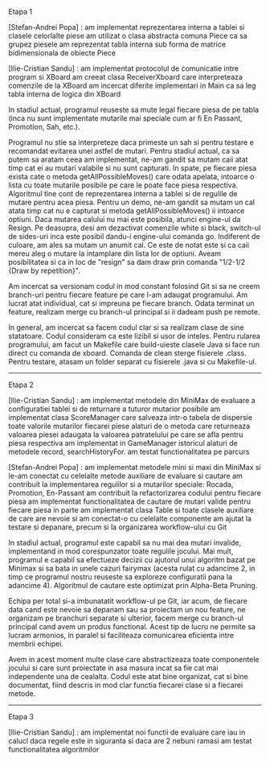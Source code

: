 Etapa 1



[Stefan-Andrei Popa] : am implementat reprezentarea interna a tablei si clasele celorlalte piese
					   am utilizat o clasa abstracta comuna Piece ca sa grupez piesele
					   am reprezentat tabla interna sub forma de matrice bidimensionala de obiecte Piece

[Ilie-Cristian Sandu] : am implementat protocolul de comunicatie intre program si XBoard
						am creeat clasa ReceiverXboard care interpreteaza comenzile de la XBoard 
						am incercat diferite implementari in Main ca sa leg tabla interna de logica din XBoard


In stadiul actual, programul reuseste sa mute legal fiecare piesa de pe tabla (inca nu sunt implementate mutarile mai speciale cum ar fi En Passant, Promotion, Sah, etc.).

Programul nu stie sa interpreteze daca primeste un sah si pentru testare e recomandat evitarea unei astfel de mutari. Pentru stadiul actual, ca sa putem sa aratam ceea am implementat, ne-am gandit sa mutam caii atat timp cat ei au mutari valabile si nu sunt capturati. In spate, pe fiecare piesa exista cate o metoda getAllPossibleMoves() care odata apelata, intoarce o lista cu toate mutarile posibile pe care le poate face piesa respectiva. Algoritmul tine cont de reprezentarea interna a tablei si de regulile de mutare pentru acea piesa. Pentru un demo, ne-am gandit sa mutam un cal atata timp cat nu e capturat si metoda getAllPossibleMoves() ii intoarce optiuni. Daca mutarea calului nu mai este posibila, atunci engine-ul da Resign. Pe deasupra, desi am dezactivat comenzile white si black, switch-ul de sides-uri inca este posibil dandu-i engine-ului comanda go. Indiferent de culoare, am ales sa mutam un anumit cal. Ce este de notat este si ca caii mereu aleg o mutare la intamplare din lista lor de optiuni. Aveam posibilitatea si ca in loc de "resign" sa dam draw prin comanda "1/2-1/2 {Draw by repetition}".


Am incercat sa versionam codul in mod constant folosind Git si sa ne creem branch-uri pentru fiecare feature pe care l-am adaugat programului. Am lucrat atat individual, cat si impreuna pe fiecare branch. Odata terminat un feature, realizam merge cu branch-ul principal si ii dadeam push pe remote. 


In general, am incercat sa facem codul clar si sa realizam clase de sine statatoare. Codul consideram ca este lizibil si usor de inteles. Pentru rularea programului, am facut un Makefile care build-uieste clasele Java si face run direct cu comanda de xboard. Comanda de clean sterge fisierele .class. Pentru testare, atasam un folder separat cu fisierele .java si cu Makefile-ul. 

______________________________________________________________________________



Etapa 2

[Ilie-Cristian Sandu] : am implementat metodele din MiniMax de evaluare a configuratiei tablei si de returnare a tuturor mutarior posibile 
                        am implementat clasa ScoreManager care salveaza intr-o tabela de dispersie toate valorile mutarilor fiecarei piese alaturi de o metoda care returneaza valoarea piesei adaugata la valoarea patratelului pe care se afla pentru piesa respectiva 
                        am implementat in GameManager istoricul alaturi de metodele record, searchHistoryFor.
                        am testat functionalitatea pe parcurs

[Stefan-Andrei Popa] : am implementat metodele mini si maxi din MiniMax si le-am conectat cu celelalte metode auxiliare de evaluare si cautare
					   am contribuit la implementarea regulilor si a mutarilor speciale: Rocada, Promotion, En-Passant
					   am contribuit la refactorizarea codului pentru fiecare piesa
					   am implementat functionalitatea de cautare de mutari valide pentru fiecare piesa in parte
					   am implementat clasa Table si toate clasele auxiliare de care are nevoie si am conectat-o cu celelalte componente
					   am ajutat la testare si depanare, precum si la organizarea workflow-ului cu Git



In stadiul actual, programul este capabil sa nu mai dea mutari invalide, implementand in mod corespunzator toate regulile jocului. Mai mult, programul e capabil sa 
efectueze decizii cu ajutorul unui algoritm bazat pe Minimax si sa bata in unele cazuri fairymax (acesta rulat cu adancime 2, in timp ce programul nostru reuseste
sa exploreze configuratii pana la adancime 4). Algoritmul de cautare este optimizat prin Alpha-Beta Pruning. 

Echipa per total si-a imbunatatit workflow-ul pe Git, iar acum, de fiecare data cand este nevoie sa depanam sau sa proiectam un nou feature, ne organizam pe 
branchuri separate si ulterior, facem merge cu branch-ul principal cand avem un produs functional. Acest tip de lucru ne permite sa lucram armonios, in paralel si
faciliteaza comunicarea eficienta intre membrii echipei.

Avem in acest moment multe clase care abstractizeaza toate componentele jocului si care sunt proiectate in asa masura incat sa fie cat mai independente una de 
cealalta. Codul este atat bine organizat, cat si bine documentat, fiind descris in mod clar functia fiecarei clase si a fiecarei metode.

______________________________________________________________________________



Etapa 3

[Ilie-Cristian Sandu] : am implementat noi functii de evaluare care iau in calucl daca regele este in siguranta si daca are 2 nebuni ramasi
						am testat functionalitatea algoritmilor 
						 